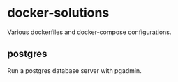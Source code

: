 # docker-solutions
Various dockerfiles and docker-compose configurations.

## postgres
Run a postgres database server with pgadmin.